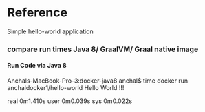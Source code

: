 # Reference

Simple hello-world application  

### compare run times Java 8/ GraalVM/ Graal native image

#### Run Code via Java 8  

Anchals-MacBook-Pro-3:docker-java8 anchal$ time docker run anchaldocker1/hello-world
Hello World !!!

real	0m1.410s
user	0m0.039s
sys	0m0.022s